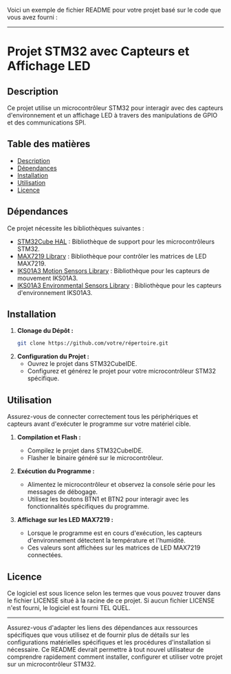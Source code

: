 Voici un exemple de fichier README pour votre projet basé sur le code que vous avez fourni :

---

# Projet STM32 avec Capteurs et Affichage LED

## Description
Ce projet utilise un microcontrôleur STM32 pour interagir avec des capteurs d'environnement et un affichage LED à travers des manipulations de GPIO et des communications SPI.

## Table des matières
- [Description](#description)
- [Dépendances](#dépendances)
- [Installation](#installation)
- [Utilisation](#utilisation)
- [Licence](#licence)

## Dépendances
Ce projet nécessite les bibliothèques suivantes :
- [STM32Cube HAL](https://www.st.com/en/embedded-software/stm32cube-mcu-packages.html) : Bibliothèque de support pour les microcontrôleurs STM32.
- [MAX7219 Library](https://github.com/username/max7219_lib) : Bibliothèque pour contrôler les matrices de LED MAX7219.
- [IKS01A3 Motion Sensors Library](https://www.st.com/en/ecosystems/iks01a3.html) : Bibliothèque pour les capteurs de mouvement IKS01A3.
- [IKS01A3 Environmental Sensors Library](https://www.st.com/en/ecosystems/iks01a3.html) : Bibliothèque pour les capteurs d'environnement IKS01A3.

## Installation
1. **Clonage du Dépôt :**
   ```bash
   git clone https://github.com/votre/répertoire.git
   ```
2. **Configuration du Projet :**
   - Ouvrez le projet dans STM32CubeIDE.
   - Configurez et générez le projet pour votre microcontrôleur STM32 spécifique.

## Utilisation
Assurez-vous de connecter correctement tous les périphériques et capteurs avant d'exécuter le programme sur votre matériel cible.

1. **Compilation et Flash :**
   - Compilez le projet dans STM32CubeIDE.
   - Flasher le binaire généré sur le microcontrôleur.

2. **Exécution du Programme :**
   - Alimentez le microcontrôleur et observez la console série pour les messages de débogage.
   - Utilisez les boutons BTN1 et BTN2 pour interagir avec les fonctionnalités spécifiques du programme.

3. **Affichage sur les LED MAX7219 :**
   - Lorsque le programme est en cours d'exécution, les capteurs d'environnement détectent la température et l'humidité.
   - Ces valeurs sont affichées sur les matrices de LED MAX7219 connectées.

## Licence
Ce logiciel est sous licence selon les termes que vous pouvez trouver dans le fichier LICENSE situé à la racine de ce projet. Si aucun fichier LICENSE n'est fourni, le logiciel est fourni TEL QUEL.

---

Assurez-vous d'adapter les liens des dépendances aux ressources spécifiques que vous utilisez et de fournir plus de détails sur les configurations matérielles spécifiques et les procédures d'installation si nécessaire. Ce README devrait permettre à tout nouvel utilisateur de comprendre rapidement comment installer, configurer et utiliser votre projet sur un microcontrôleur STM32.
